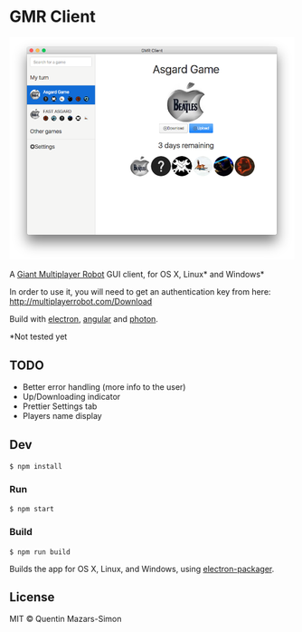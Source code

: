 # GMR Client

![](screenshot.png)

A [Giant Multiplayer Robot](http://multiplayerrobot.com/) GUI client, for OS X, Linux\* and Windows\*

In order to use it, you will need to get an authentication key from here: http://multiplayerrobot.com/Download

Build with [electron](http://electron.atom.io), [angular](https://angularjs.org) and [photon](http://photonkit.com). 

*Not tested yet

## TODO

* Better error handling (more info to the user)
* Up/Downloading indicator
* Prettier Settings tab
* Players name display

## Dev

```
$ npm install
```

### Run

```
$ npm start
```

### Build

```
$ npm run build
```

Builds the app for OS X, Linux, and Windows, using [electron-packager](https://github.com/maxogden/electron-packager).

## License

MIT © Quentin Mazars-Simon
